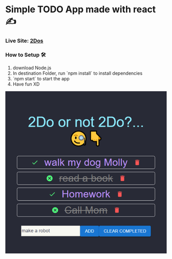 <h1>Simple TODO App made with react ✍</h1>
<h3>Live Site: <a href="https://twodos.onrender.com">2Dos</a></h3>
<h3>How to Setup 🛠</h3>
<ol>
<li>download Node.js</li>
<li>In destination Folder, run `npm install` to install dependencies</li>
<li >`npm start` to start the app</li>
<li>Have fun XD</li>
</ol>
<img src='./src/assets/ReadmePhoto.png'><img>
